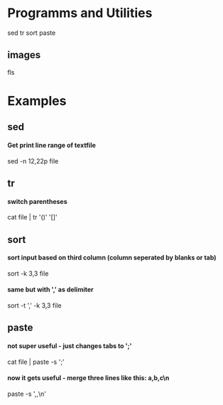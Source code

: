 # Programms and Utilities
sed
tr
sort
paste
## images
fls


# Examples
## sed
#### Get print line range of textfile
sed -n 12,22p file

## tr
#### switch parentheses
cat file | tr '()' '[]'

## sort
#### sort input based on third column (column seperated by blanks or tab)
sort -k 3,3 file
#### same but with ',' as delimiter
sort -t ',' -k 3,3 file

## paste
#### not super useful - just changes tabs to ';'
cat file | paste -s ';'
#### now it gets useful - merge three lines like this: a,b,c\n
paste -s ',,\n'

